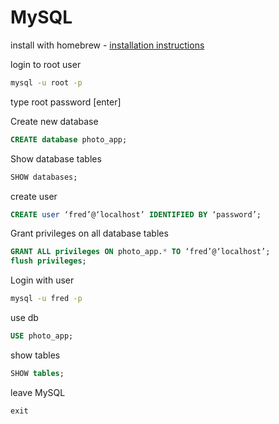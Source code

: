 # MySQL

install with homebrew - [installation instructions](https://tableplus.com/blog/2018/11/how-to-download-mysql-mac.html)

login to root user
```sh
mysql -u root -p
```
type root password [enter]

Create new database
```sql
CREATE database photo_app;
```

Show database tables
```sql
SHOW databases;
```

create user 
```sql
CREATE user ‘fred’@‘localhost’ IDENTIFIED BY ‘password’;
```

Grant privileges on all database tables
```sql
GRANT ALL privileges ON photo_app.* TO ‘fred’@‘localhost’;
flush privileges;
```

Login with user 
```sh
mysql -u fred -p
```

use db 
```sql
USE photo_app;
```

show tables
```sql
SHOW tables;
```

leave MySQL
```sql
exit
```


